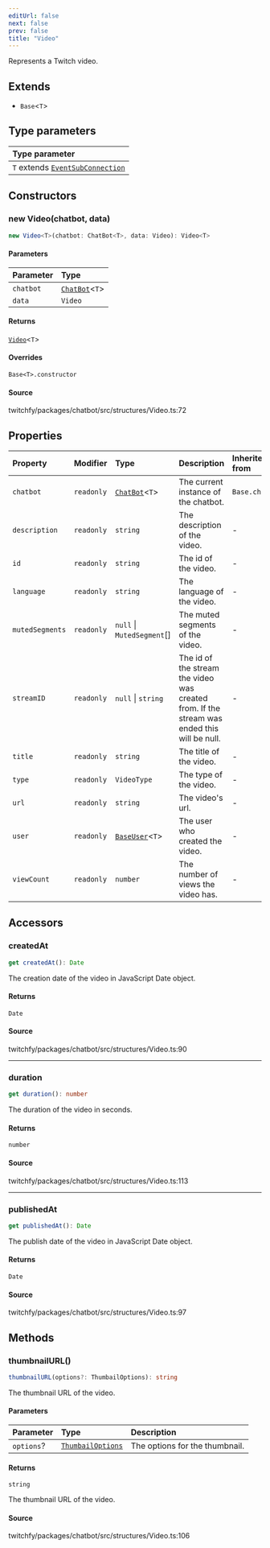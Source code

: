 ```yaml
---
editUrl: false
next: false
prev: false
title: "Video"
---
```


Represents a Twitch video.

## Extends

- `Base`\<`T`\>

## Type parameters

| Type parameter |
| :------ |
| `T` extends [`EventSubConnection`](/api/chatbot/enumerations/eventsubconnection/) |

## Constructors

### new Video(chatbot, data)

```ts
new Video<T>(chatbot: ChatBot<T>, data: Video): Video<T>
```

#### Parameters

| Parameter | Type |
| :------ | :------ |
| `chatbot` | [`ChatBot`](/api/chatbot/classes/chatbot/)\<`T`\> |
| `data` | `Video` |

#### Returns

[`Video`](/api/chatbot/classes/video/)\<`T`\>

#### Overrides

`Base<T>.constructor`

#### Source

twitchfy/packages/chatbot/src/structures/Video.ts:72

## Properties

| Property | Modifier | Type | Description | Inherited from |
| :------ | :------ | :------ | :------ | :------ |
| `chatbot` | `readonly` | [`ChatBot`](/api/chatbot/classes/chatbot/)\<`T`\> | The current instance of the chatbot. | `Base.chatbot` |
| `description` | `readonly` | `string` | The description of the video. | - |
| `id` | `readonly` | `string` | The id of the video. | - |
| `language` | `readonly` | `string` | The language of the video. | - |
| `mutedSegments` | `readonly` | `null` \| `MutedSegment`[] | The muted segments of the video. | - |
| `streamID` | `readonly` | `null` \| `string` | The id of the stream the video was created from. If the stream was ended this will be null. | - |
| `title` | `readonly` | `string` | The title of the video. | - |
| `type` | `readonly` | `VideoType` | The type of the video. | - |
| `url` | `readonly` | `string` | The video's url. | - |
| `user` | `readonly` | [`BaseUser`](/api/chatbot/classes/baseuser/)\<`T`\> | The user who created the video. | - |
| `viewCount` | `readonly` | `number` | The number of views the video has. | - |

## Accessors

### createdAt

```ts
get createdAt(): Date
```

The creation date of the video in JavaScript Date object.

#### Returns

`Date`

#### Source

twitchfy/packages/chatbot/src/structures/Video.ts:90

***

### duration

```ts
get duration(): number
```

The duration of the video in seconds.

#### Returns

`number`

#### Source

twitchfy/packages/chatbot/src/structures/Video.ts:113

***

### publishedAt

```ts
get publishedAt(): Date
```

The publish date of the video in JavaScript Date object.

#### Returns

`Date`

#### Source

twitchfy/packages/chatbot/src/structures/Video.ts:97

## Methods

### thumbnailURL()

```ts
thumbnailURL(options?: ThumbailOptions): string
```

The thumbnail URL of the video.

#### Parameters

| Parameter | Type | Description |
| :------ | :------ | :------ |
| `options`? | [`ThumbailOptions`](/api/chatbot/interfaces/thumbailoptions/) | The options for the thumbnail. |

#### Returns

`string`

The thumbnail URL of the video.

#### Source

twitchfy/packages/chatbot/src/structures/Video.ts:106
